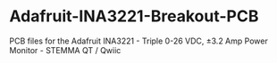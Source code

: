 # Adafruit-INA3221-Breakout-PCB
PCB files for the Adafruit INA3221 - Triple 0-26 VDC, ±3.2 Amp Power Monitor - STEMMA QT / Qwiic
